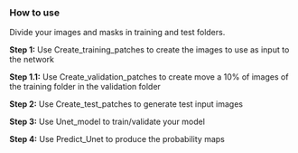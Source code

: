 ### How to use
Divide your images and masks in training and test folders. 

**Step 1:** Use Create_training_patches to create the images to use as input to the network

**Step 1.1:** Use Create_validation_patches to create move a 10% of images of the training folder in the validation folder 

**Step 2:** Use Create_test_patches to generate test input images

**Step 3:** Use Unet_model to train/validate your model  

**Step 4:** Use Predict_Unet to produce the probability maps

